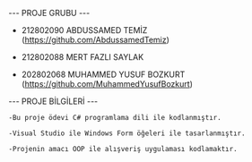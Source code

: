 ---  PROJE GRUBU  ---

   * 212802090 ABDUSSAMED TEMİZ  (https://github.com/AbdussamedTemiz)

   * 212802088 MERT FAZLI SAYLAK 

   * 202802068 MUHAMMED YUSUF BOZKURT  (https://github.com/MuhammedYusufBozkurt)

---  PROJE BİLGİLERİ  ---

    -Bu proje ödevi C# programlama dili ile kodlanmıştır.

    -Visual Studio ile Windows Form öğeleri ile tasarlanmıştır.

    -Projenin amacı OOP ile alışveriş uygulaması kodlamaktır.
